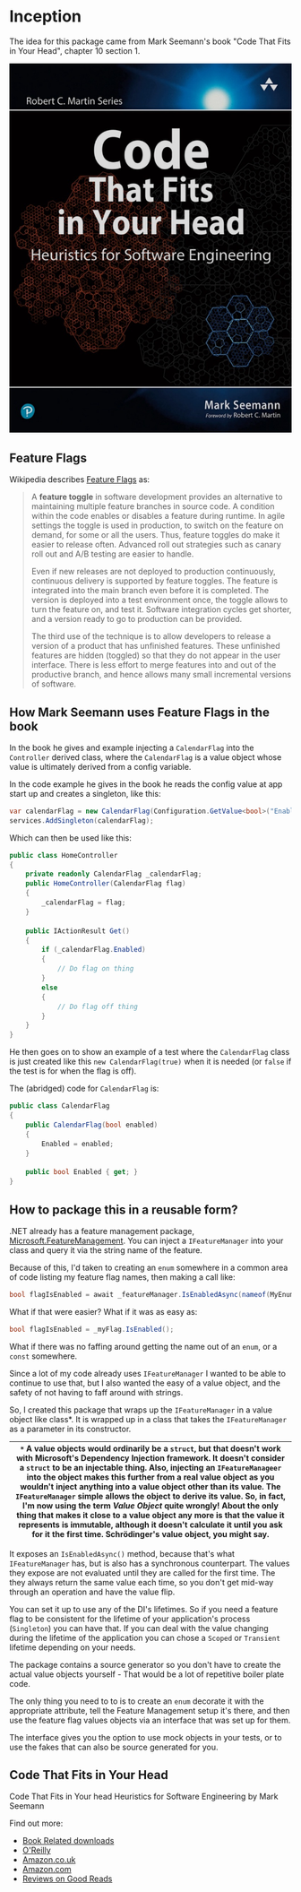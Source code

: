 # Inception

The idea for this package came from Mark Seemann's book "Code That Fits in Your Head", chapter 10 section 1. 

![Code That Fits in Your Head by Mark Seemann](book-cover.jpeg)

## Feature Flags

Wikipedia describes [Feature Flags](https://en.wikipedia.org/wiki/Feature_toggle) as:

> A **feature toggle** in software development provides an alternative to maintaining multiple feature branches in source code. A condition within the code enables or disables a feature during runtime. In agile settings the toggle is used in production, to switch on the feature on demand, for some or all the users. Thus, feature toggles do make it easier to release often. Advanced roll out strategies such as canary roll out and A/B testing are easier to handle.
> 
> Even if new releases are not deployed to production continuously, continuous delivery is supported by feature toggles. The feature is integrated into the main branch even before it is completed. The version is deployed into a test environment once, the toggle allows to turn the feature on, and test it. Software integration cycles get shorter, and a version ready to go to production can be provided.
> 
> The third use of the technique is to allow developers to release a version of a product that has unfinished features. These unfinished features are hidden (toggled) so that they do not appear in the user interface. There is less effort to merge features into and out of the productive branch, and hence allows many small incremental versions of software.

## How Mark Seemann uses Feature Flags in the book

In the book he gives and example injecting a `CalendarFlag` into the `Controller` derived class, where the `CalendarFlag` is a value object whose value is ultimately derived from a config variable.

In the code example he gives in the book he reads the config value at app start up and creates a singleton, like this:

```csharp
var calendarFlag = new CalendarFlag(Configuration.GetValue<bool>("EnableCalendar"));
services.AddSingleton(calendarFlag);
```

Which can then be used like this:

```csharp
public class HomeController
{
    private readonly CalendarFlag _calendarFlag;
    public HomeController(CalendarFlag flag)
    {
        _calendarFlag = flag;
    }

    public IActionResult Get()
    {
        if (_calendarFlag.Enabled)
        {
            // Do flag on thing
        }
        else
        {
            // Do flag off thing
        }
    }
}
```

He then goes on to show an example of a test where the `CalendarFlag` class is just created like this `new CalendarFlag(true)` when it is needed (or `false` if the test is for when the flag is off).

The (abridged) code for `CalendarFlag` is:

```csharp
public class CalendarFlag
{
    public CalendarFlag(bool enabled)
    {
        Enabled = enabled;
    }

    public bool Enabled { get; }
}
```

## How to package this in a reusable form?

.NET already has a feature management package, [Microsoft.FeatureManagement](https://www.nuget.org/packages/Microsoft.FeatureManagement). You can inject a `IFeatureManager` into your class and query it via the string name of the feature.

Because of this, I'd taken to creating an `enum` somewhere in a common area of code listing my feature flag names, then making a call like:

```csharp
bool flagIsEnabled = await _featureManager.IsEnabledAsync(nameof(MyEnum.MyFlagName))
```

What if that were easier? What if it was as easy as:

```csharp
bool flagIsEnabled = _myFlag.IsEnabled();
```

What if there was no faffing around getting the name out of an `enum`, or a `const` somewhere.

Since a lot of my code already uses `IFeatureManager` I wanted to be able to continue to use that, but I also wanted the easy of a value object, and the safety of not having to faff around with strings.

So, I created this package that wraps up the `IFeatureManager` in a value object like class*. It is wrapped up in a class that takes the `IFeatureManager` as a parameter in its constructor. 

| `*` A value objects would ordinarily be a `struct`, but that doesn't work with Microsoft's Dependency Injection framework. It doesn't consider a `struct` to be an injectable thing. Also, injecting an `IFeatureManageer` into the object makes this further from a real value object as you wouldn't inject anything into a value object other than its value. The `IFeatureManager` simple allows the object to derive its value. So, in fact, I'm now using the term _Value Object_ quite wrongly! About the only thing that makes it close to a value object any more is that the value it represents is immutable, although it doesn't calculate it until you ask for it the first time. Schrödinger's value object, you might say. |
|---|

It exposes an `IsEnabledAsync()` method, because that's what `IFeatureManager` has, but is also has a synchronous counterpart. The values they expose are not evaluated until they are called for the first time. The they always return the same value each time, so you don't get mid-way through an operation and have the value flip.

You can set it up to use any of the DI's lifetimes. So if you need a feature flag to be consistent for the lifetime of your application's process (`Singleton`) you can have that. If you can deal with the value changing during the lifetime of the application you can chose a `Scoped` or `Transient` lifetime depending on your needs.

The package contains a source generator so you don't have to create the actual value objects yourself - That would be a lot of repetitive boiler plate code.

The only thing you need to to is to create an `enum` decorate it with the appropriate attribute, tell the Feature Management setup it's there, and then use the feature flag values objects via an interface that was set up for them.

The interface gives you the option to use mock objects in your tests, or to use the fakes that can also be source generated for you.

## Code That Fits in Your Head

Code That Fits in Your head
Heuristics for Software Engineering
by Mark Seemann



Find out more:
* [Book Related downloads](https://www.informit.com/store/code-that-fits-in-your-head-heuristics-for-software-9780137464401)
* [O'Reilly](https://www.oreilly.com/library/view/code-that-fits/9780137464302/)
* [Amazon.co.uk](https://www.amazon.co.uk/Code-That-Fits-Your-Head/dp/0137464401)
* [Amazon.com](https://www.amazon.com/Code-That-Fits-Your-Head/dp/0137464401)
* [Reviews on Good Reads](https://www.goodreads.com/book/show/57345272-code-that-fits-in-your-head)
